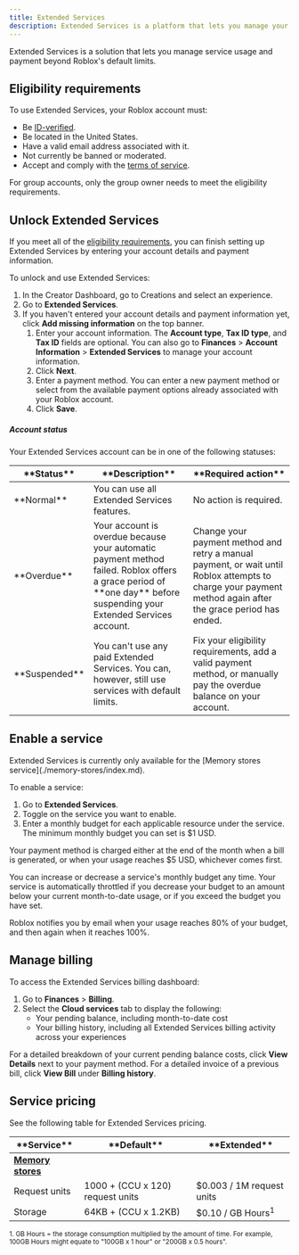 ```yaml
---
title: Extended Services
description: Extended Services is a platform that lets you manage your free and paid services.
---
```


Extended Services is a solution that lets you manage service usage and payment beyond Roblox's default limits.

## Eligibility requirements

To use Extended Services, your Roblox account must:

- Be [ID-verified](../production/publishing/account-verification.md#verify-through-government-id).
- Be located in the United States.
- Have a valid email address associated with it.
- Not currently be banned or moderated.
- Accept and comply with the [terms of service](https://en.help.roblox.com/hc/articles/37967848292500).

<Alert severity="info">
  For group accounts, only the group owner needs to meet the eligibility requirements.
</Alert>

## Unlock Extended Services

If you meet all of the [eligibility requirements](#eligibility-requirements), you can finish setting up Extended Services by entering your account details and payment information.

To unlock and use Extended Services:

1. In the Creator Dashboard, go to Creations and select an experience.
2. Go to **Extended Services**.
3. If you haven't entered your account details and payment information yet, click **Add missing information** on the top banner.
    1. Enter your account information. The **Account type**, **Tax ID type**, and **Tax ID** fields are optional. You can also go to **Finances** > **Account Information** > **Extended Services** to manage your account information.
    2. Click **Next**.
    3. Enter a payment method. You can enter a new payment method or select from the available payment options already associated with your Roblox account.
    4. Click **Save**.

<h5>Account status</h5>

Your Extended Services account can be in one of the following statuses:

<table>
<thead>
  <th width="15%">**Status**</th>
  <th width="40%">**Description**</th>
  <th width="80%">**Required action**</th>
</thead>
<tbody>
  <tr>
    <td>**Normal**</td>
    <td>You can use all Extended Services features.</td>
    <td>No action is required.</td>
  </tr>
  <tr>
    <td>**Overdue**</td>
    <td>Your account is overdue because your automatic payment method failed. Roblox offers a grace period of **one day** before suspending your Extended Services account.</td>
    <td>Change your payment method and retry a manual payment, or wait until Roblox attempts to charge your payment method again after the grace period has ended.</td>
  </tr>
  <tr>
    <td>**Suspended**</td>
    <td>You can't use any paid Extended Services. You can, however, still use services with default limits.</td>
    <td>Fix your eligibility requirements, add a valid payment method, or manually pay the overdue balance on your account.</td>
  </tr>
</tbody>
</table>

## Enable a service

<Alert severity="warning">
  Extended Services is currently only available for the [Memory stores service](./memory-stores/index.md).
</Alert>

To enable a service:

1. Go to **Extended Services**.
2. Toggle on the service you want to enable.
3. Enter a monthly budget for each applicable resource under the service. The minimum monthly budget you can set is $1 USD.

Your payment method is charged either at the end of the month when a bill is generated, or when your usage reaches $5 USD, whichever comes first.

You can increase or decrease a service's monthly budget any time. Your service is automatically throttled if you decrease your budget to an amount below your current month-to-date usage, or if you exceed the budget you have set.

Roblox notifies you by email when your usage reaches 80% of your budget, and then again when it reaches 100%.

## Manage billing

To access the Extended Services billing dashboard:

1. Go to **Finances** > **Billing**.
2. Select the **Cloud services** tab to display the following:
    - Your pending balance, including month-to-date cost
    - Your billing history, including all Extended Services billing activity across your experiences

For a detailed breakdown of your current pending balance costs, click **View Details** next to your payment method. For a detailed invoice of a previous bill, click **View Bill** under **Billing history**.

## Service pricing

See the following table for Extended Services pricing.

<table>
<thead>
  <th>**Service**</th>
  <th>**Default**</th>
  <th>**Extended**</th>
</thead>
<tbody>
  <tr>
    <td style={{border: 'none'}}><a href="https://create.roblox.com/docs/cloud-services/memory-stores" style={{color: 'inherit', textDecoration: 'underline'}}><strong>Memory stores</strong></a></td>
  </tr>
  <tr>
    <td style={{border: 'none'}}>Request units</td>
    <td style={{border: 'none'}}>1000 + (CCU x 120) request units</td>
    <td style={{border: 'none'}}>$0.003 / 1M request units</td>
  </tr>
  <tr>
    <td style={{paddingBottom: '24px'}}>Storage</td>
    <td style={{paddingBottom: '24px'}}>64KB + (CCU x 1.2KB)</td>
    <td style={{paddingBottom: '24px'}}>$0.10 / GB Hours<sup>1</sup></td>
  </tr>
</tbody>
</table>

<sup>1. GB Hours = the storage consumption multiplied by the amount of time. For example, 100GB Hours might equate to "100GB x 1 hour" or "200GB x 0.5 hours".</sup>
